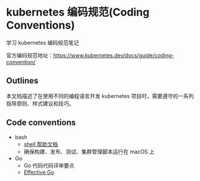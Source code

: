 # kubernetes 编码规范(Coding Conventions)

学习 kubernetes 编码规范笔记

官方编码规范地址：https://www.kubernetes.dev/docs/guide/coding-convention/

## Outlines
本文档描述了在使用不同的编程语言开发 kubernetes 项目时，需要遵守的一系列指导原则、样式建议和技巧。

## Code conventions
- bash
  - [shell 帮助文档](https://google.github.io/styleguide/shellguide.html)
  - 确保构建、发布、测试、集群管理脚本运行在 macOS 上
- Go
  - Go 代码代码评审要点
  - [Effective Go]()